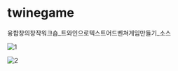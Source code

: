 # twinegame
융합창의창작워크숍_트와인으로텍스트어드벤쳐게임만들기_소스


![1](https://user-images.githubusercontent.com/59537819/93169084-4af8e200-f75f-11ea-8bb6-5aa4ac388f90.png)

![2](https://user-images.githubusercontent.com/59537819/93726545-96910d00-fbf1-11ea-870a-a2b9d31da794.png)
